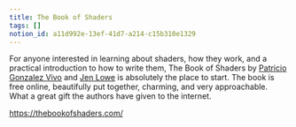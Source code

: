 ```yaml
---
title: The Book of Shaders
tags: []
notion_id: a11d992e-13ef-41d7-a214-c15b310e1329
---
```

For anyone interested in learning about shaders, how they work, and a practical introduction to how to write them, The Book of Shaders by [Patricio Gonzalez Vivo](http://patriciogonzalezvivo.com/) and [Jen Lowe](http://jenlowe.net/) is absolutely the place to start. The book is free online, beautifully put together, charming, and very approachable. What a great gift the authors have given to the internet.

<https://thebookofshaders.com/>
